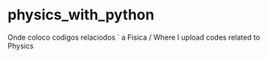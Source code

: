 # physics_with_python
Onde coloco codigos relaciodos ` a Fisica / Where I upload codes related to Physics
